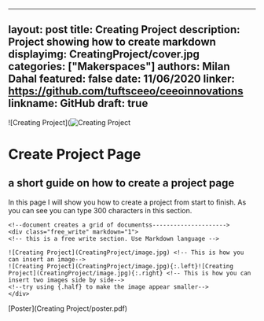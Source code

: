 
---
layout: post
title: Creating Project
description: Project showing how to create markdown
displayimg: CreatingProject/cover.jpg
categories: ["Makerspaces"]
authors: Milan Dahal
featured: false
date: 11/06/2020
linker: https://github.com/tuftsceeo/ceeoinnovations
linkname: GitHub
draft: true
---

<div class="image_text_overlay" markdown="1">

![Creating Project](![Creating Project](CreatingProject/cover.jpg)
# Create Project Page
## a short guide on how to create a project page
In this page I will show you how to create a project from start to finish. As you can see you can type 300 characters in this section. 
</div>

	<!--document creates a grid of documentss--------------------->
	<div class="free_write" markdown="1">
	<!-- this is a free write section. Use Markdown language -->

	![Creating Project](CreatingProject/image.jpg) <!-- This is how you can insert an image-->
	![Creating Project](CreatingProject/image.jpg){:.left}![Creating Project](CreatingProject/image.jpg){:.right} <!-- This is how you can insert two images side by side-->
	<!--try using {.half} to make the image appear smaller-->
	</div>
	
<div class="document" markdown="1">
[Poster](Creating Project/poster.pdf)
</div>
